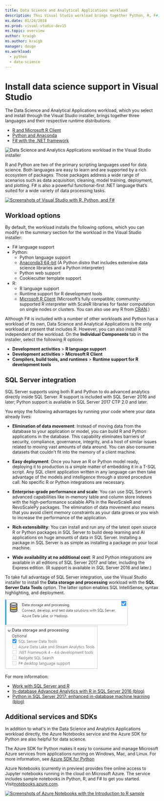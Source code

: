 ```yaml
---
title: Data Science and Analytical Applications workload
description: Thsi Visual Studio workload brings together Python, R, F#, and their respective runtime distributions including Anaconda.
ms.date: 01/24/2018
ms.prod: visual-studio-dev15
ms.topic: overview
author: kraigb
ms.author: kraigb
manager: douge
ms.workload:  
  - python
  - data-science
---
```


# Install data science support in Visual Studio

The Data Science and Analytical Applications workload, which you select and install through the Visual Studio installer, brings together three languages and their respective runtime distributions:

- [R and Microsoft R Client](../rtvs/index.md)
- [Python and Anaconda](../python/overview-of-python-tools-for-visual-studio.md)
- [F# with the .NET framework](/dotnet/fsharp/)

![Data Science and Analytics Applications workload in the Visual Studio installer](media/data-science-workload.png)

R and Python are two of the primary scripting languages used for data science. Both languages are easy to learn and are supported by a rich ecosystem of packages. Those packages address a wide range of scenarios such as data acquisition, cleaning, model training, deployment, and plotting. F# is also a powerful functional-first .NET language that’s suited for a wide variety of data processing tasks.

<!--Note link on the image because this one is large -->
[![Screenshots of Visual Studio with R, Python, and F#](media/data-science-workload-screens.png)](media/data-science-workload-screens.png#lightbox)

## Workload options

By default, the workload installs the following options, which you can modify in the summary section for the workload in the Visual Studio installer:

- F# language support
- Python:
  - Python language support
  - [Anaconda3 64-bit](https://www.continuum.io) (A Python distro that includes extensive data science libraries and a Python interpreter)
  - Python web support
  - Cookiecutter template support
- R:
  - R language support
  - Runtime support for R development tools
  - [Microsoft R Client](/machine-learning-server/r-client/what-is-microsoft-r-client) (Microsoft’s fully compatible, community-supported R interpreter with ScaleR libraries for faster computation on single nodes or clusters. You can also use any R from [CRAN](https://cran.r-project.org/).)

Although F# is included with a number of other workloads and Python has a workload of its own, Data Science and Analytical Applications is the only workload at present that includes R. However, you can also install R independent of the workload. On the **Individual Components** tab in the installer, select the following R options:

- **Development activities** > **R language support**
- **Development activities** > **Microsoft R Client**
- **Compilers, build tools, and runtimes** > **Runtime support for R development tools**

## SQL Server integration

SQL Server supports using both R and Python to do advanced analytics directly inside SQL Server. R support is included with SQL Server 2016 and later; Python support is available in SQL Server 2017 CTP 2.0 and later.

You enjoy the following advantages by running your code where your data already lives:

- **Elimination of data movement**: Instead of moving data from the database to your application or model, you can build R and Python applications in the database. This capability eliminates barriers of security, compliance, governance, integrity, and a host of similar issues related to moving vast amounts of data around. You can also consume datasets that couldn't fit into the memory of a client machine.

- **Easy deployment**: Once you have an R or Python model ready, deploying it to production is a simple matter of embedding it in a T-SQL script. Any SQL client application written in any language can then take advantage of the models and intelligence through a stored procedure call. No specific R or Python integrations are necessary.

- **Enterprise-grade performance and scale**: You can use SQL Server’s advanced capabilities like in-memory table and column store indexes with the high-performance scalable APIs in the RevoScaleR and RevoScalePy packages. The elimination of data movement also means that you avoid client memory constraints as your data grows or you wish to increase the performance of the application.

- **Rich extensibility**: You can install and run any of the latest open source R or Python packages in SQL Server to build deep learning and AI applications on huge amounts of data in SQL Server. Installing a package in SQL Server is as simple as installing a package on your local machine.

- **Wide availability at no additional cost**: R and Python integrations are available in all editions of SQL Server 2017 and later, including the Express edition. (R support is available in SQL Server 2016 and later.)

To take full advantage of SQL Server integration, use the Visual Studio installer to install the **Data storage and processing** workload with the **SQL Server Data Tools** option. The latter option enables SQL IntelliSense, syntax highlighting, and deployment.

![Data storage and processing workload](media/data-storage-workload.png) &nbsp;&nbsp;&nbsp;&nbsp; ![Data storage and processing workload options](media/data-storage-workload-options.png)

For more information:

- [Work with SQL Server and R](integrating-sql-server-with-r.md)
- [In-database Advanced Analytics with R in SQL Server 2016 (blog)](https://blogs.technet.microsoft.com/dataplatforminsider/2016/03/29/in-database-advanced-analytics-with-r-in-sql-server-2016/)
- [Python in SQL Server 2017: enhanced in-database machine learning (blog)](https://blogs.technet.microsoft.com/dataplatforminsider/2017/04/19/python-in-sql-server-2017-enhanced-in-database-machine-learning/)

## Additional services and SDKs

In addition to what's in the Data Science and Analytics Applications workload directly, the Azure Notebooks service and the Azure SDK for Python are also helpful for data science.

The Azure SDK for Python makes it easy to consume and manage Microsoft Azure services from applications running on Windows, Mac, and Linux. For more information, see [Azure SDK for Python](../python/azure-sdk-for-python.md)

Azure Notebooks (currently in preview) provides free online access to Jupyter notebooks running in the cloud on Microsoft Azure. The service includes sample notebooks in Python, R, and F# to get you started. Visit[notebooks.azure.com](https://notebooks.azure.com/).

<!--Note link on the image because this one is large -->
[![Screenshots of Azure Notebooks with the Introduction to R sample](media/data-science-workload-notebooks.png)](media/data-science-workload-notebooks.png#lightbox)
